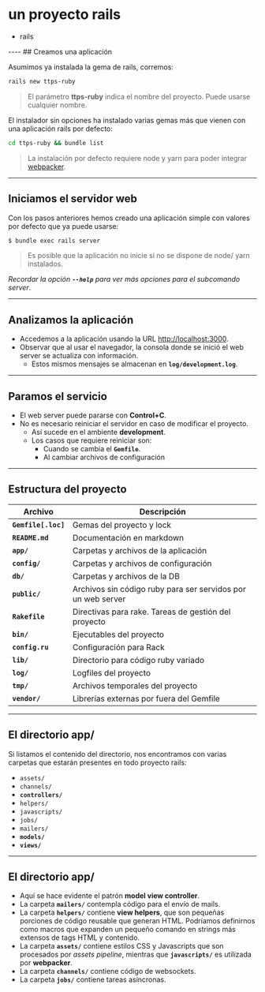 # un proyecto rails

<div class="main-list">

* rails

</div>
----
## Creamos una aplicación

Asumimos ya instalada la gema de rails, corremos:

```bash
rails new ttps-ruby
```

> El parámetro **ttps-ruby** indica el nombre del proyecto. Puede usarse
> cualquier nombre.

<div class="small">

El instalador sin opciones ha instalado varias gemas más que vienen con una
aplicación rails por defecto:

</div>

```bash
cd ttps-ruby && bundle list
```

> La instalación por defecto requiere node y yarn para poder integrar [webpacker](https://github.com/rails/webpacker/).

----
## Iniciamos el servidor web

Con los pasos anteriores hemos creado una aplicación simple con valores por
defecto que ya puede usarse:

```bash
$ bundle exec rails server
```

> Es posible que la aplicación no inicie si no se dispone de node/ yarn
> instalados.

<div class="fragment small">

_Recordar la opción **`--help`** para ver más opciones para el subcomando
server_.
</div>

----
## Analizamos la aplicación

* Accedemos a la aplicación usando la URL [http://localhost:3000](http://localhost:3000).
* Observar que al usar el navegador, la consola donde se inició el web server
  se actualiza con información.
  * Estos mismos mensajes se almacenan en **`log/development.log`**.
----
## Paramos el servicio

* El web server puede pararse con **Control+C**.
* No es necesario reiniciar el servidor en caso de modificar el proyecto.
  * Así sucede en el ambiente **development**.
  * Los casos que requiere reiniciar son: 
    * Cuando se cambia el **`Gemfile`**.
    * Al cambiar archivos de configuración 

----
## Estructura del proyecto


<div class="small">

| Archivo | Descripción |
| ---- | --- |
| **`Gemfile[.loc]`** | Gemas del proyecto y lock |
| **`README.md`** | Documentación en markdown |
| **`app/`** | Carpetas y archivos de la aplicación |
| **`config/`** | Carpetas y archivos de configuración |
| **`db/`** | Carpetas y archivos de la DB |
| **`public/`** | Archivos sin código ruby para ser servidos por un web server |
| **`Rakefile`** | Directivas para rake. Tareas de gestión del proyecto |
| **`bin/`** | Ejecutables del proyecto |
| **`config.ru`** | Configuración para Rack |
| **`lib/`** | Directorio para código ruby variado |
| **`log/`** | Logfiles del proyecto |
| **`tmp/`** | Archivos temporales del proyecto |
| **`vendor/`** | Librerías externas por fuera del Gemfile |

----
<!-- .slide: data-auto-animate -->
## El directorio app/

<div class="small">

Si listamos el contenido del directorio, nos encontramos con varias carpetas que
estarán presentes en todo proyecto rails:
</div>

* `assets/`
* `channels/`
* **`controllers/`**
* `helpers/`
* `javascripts/`
* `jobs/`
* `mailers/`
* **`models/`**
* **`views/`**

----
<!-- .slide: data-auto-animate -->
## El directorio app/

<div class="small">

* Aquí se hace evidente el patrón **model view controller**.
* La carpeta **`mailers/`** contempla código para el envío de mails.
* La carpeta **`helpers/`** contiene **view helpers**, que son pequeñas porciones de
  código reusable que generan HTML. Podríamos definirnos como macros que
  expanden un pequeño comando en strings más extensos de tags HTML y contenido.
* La carpeta **`assets/`** contiene estilos CSS y Javascripts que son procesados
  por *assets pipeline*, mientras que **`javascripts/`** es utilizada por
  **webpacker**.
* La carpeta **`channels/`** contiene código de websockets.
* La carpeta **`jobs/`** contiene tareas asíncronas.

</div>
